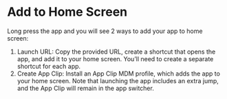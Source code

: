 # Add to Home Screen

Long press the app and you will see 2 ways to add your app to home screen:

1. Launch URL: Copy the provided URL, create a shortcut that opens the app, and add it to your home screen. You’ll need to create a separate shortcut for each app.
2. Create App Clip: Install an App Clip MDM profile, which adds the app to your home screen. Note that launching the app includes an extra jump, and the App Clip will remain in the app switcher.
